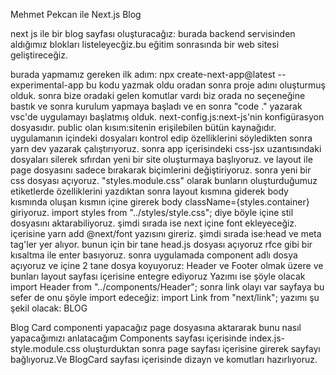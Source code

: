 Mehmet Pekcan ile Next.js Blog

next js ile bir blog sayfası oluşturacağız:
burada backend servisinden aldığımız blokları listeleyecğiz.bu eğitim sonrasında bir web sitesi geliştireceğiz. 

burada yapmamız gereken ilk adım:
npx create-next-app@latest --experimental-app bu kodu yazmak oldu oradan sonra proje adını oluşturmuş olduk.
sonra bize oradaki gelen komutlar vardı biz orada no seçeneğine bastık 
ve sonra kurulum yapmaya başladı ve en sonra "code ." yazarak vsc'de uygulamayı başlatmış olduk.
next-config.js:next-js'nin konfigürasyon dosyasıdır.
public olan kısım:sitenin erişilebilen bütün kaynağıdır.
uygulamanın içindeki dosyaları kontrol edip özelliklerini söyledikten sonra
yarn dev yazarak çalıştırıyoruz.
sonra app içerisindeki css-jsx uzantısındaki dosyaları silerek sıfırdan yeni bir site oluşturmaya başlıyoruz.
ve layout ile page dosyasını sadece bırakarak biçimlerini değiştiriyoruz.
sonra yeni bir css dosyası açıyoruz. "styles.module.css" olarak bunların oluşturduğumuz etiketlerde özelliklerini yazdıktan sonra layout kısmına giderek
body kısmında oluşan kısmın içine girerek body className={styles.container} giriyoruz.
import styles from "../styles/style.css"; diye böyle içine stil dosyasını aktarabiliyoruz.
şimdi sırada ise next içine font ekleyeceğiz.
içerisine yarn add @next/font yazısını gireriz.
şimdi sırada ise:head ve meta tag'ler yer alıyor.
bunun için bir tane head.js dosyası açıyoruz rfce gibi bir kısaltma ile enter basıyoruz.
sonra uygulamada component adlı dosya açıyoruz ve içine 2 tane dosya koyuyoruz:
Header ve Footer olmak üzere ve bunları layout sayfası içerisine entegre ediyoruz
Yazımı ise şöyle olacak import Header from "../components/Header";
sonra link olayı var sayfaya bu sefer de onu şöyle import edeceğiz:
import Link from "next/link";
yazımı şu şekil olacak:  <Link href="/"> BLOG </link>

Blog Card componenti yapacağız page dosyasına aktararak bunu nasıl yapacağımızı anlatacağım Components sayfası içerisinde index.js-style.module.css oluşturduktan sonra
page sayfası içerisine girerek sayfayı bağlıyoruz.Ve BlogCard sayfası içerisinde dizayn ve komutları hazırlıyoruz.
